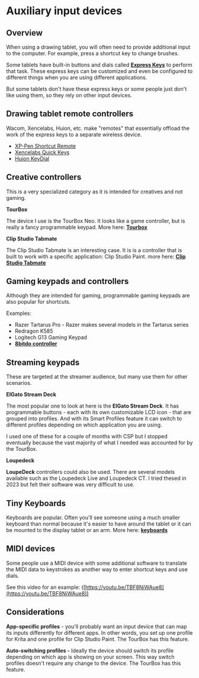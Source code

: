 # Auxiliary input devices

## Overview

When using a drawing tablet, you will often need to provide additional input to the computer. For example, press a shortcut key to change brushes.

Some tablets have built-in buttons and dials called [**Express Keys**](../../core-features/expresskeys.md) to perform that task. These express keys can be customized and even be configured to different things when you are using different applications.

But some tablets don't have these express keys or some people just don't like using them, so they rely on other input devices.

## Drawing tablet remote controllers

Wacom, Xencelabs, Huion, etc. make "remotes" that essentially offload the work of the express keys to a separate wireless device.

* [XP-Pen Shortcut Remote](../../product-info/xp-pen/xp-pen-shortcut-remote.md)&#x20;
* [Xencelabs Quick Keys](../../product-info/xencelabs/xencelabs-quick-keys.md)&#x20;
* [Huion KeyDial](../../product-info/huion/huion-keydial.md)&#x20;

## **Creative controllers**

This is a very specialized category as it is intended for creatives and not gaming.&#x20;

**TourBox**

The device I use is the TourBox Neo. It looks like a game controller, but is really a fancy programmable keypad. More here: [**Tourbox**](tourbox/)&#x20;

**Clip Studio Tabmate**

The Clip Studio Tabmate is an interesting case. It is is a controller that is built to work with a specific application: Clip Studio Paint. more here: [**Clip Studio Tabmate**](clip-studio-tabmate.md)&#x20;

## Gaming keypads and controllers

Although they are intended for gaming, programmable gaming keypads are also popular for shortcuts.

Examples:

* Razer Tartarus Pro - Razer makes several models in the Tartarus series
* Redragon K585
* Logitech G13 Gaming Keypad
* [**8bitdo controller**](8bitdo-controller.md)&#x20;

## Streaming keypads

These are targeted at the streamer audience, but many use them for other scenarios.

**ElGato Stream Deck**

The most popular one to look at here is the **ElGato Stream Deck**. It has programmable buttons - each with its own customizable LCD icon - that are grouped into profiles. And with its Smart Profiles feature it can switch to different profiles depending on which application you are using.&#x20;

I used one of these for a couple of months with CSP but I stopped eventually because the vast majority of what I needed was accounted for by the TourBox.

**Loupedeck**&#x20;

**LoupeDeck** controllers could also be used. There are several models available such as the Loupedeck Live and Loupedeck CT. I tried thesed in 2023 but felt their software was very difficult to use.

## Tiny Keyboards

Keyboards are popular. Often you'll see someone using a much smaller keyboard than normal because it's easier to have around the tablet or it can be mounted to the display tablet or an arm. More here: [**keyboards**](../keyboards.md)

## MIDI devices

Some people use a MIDI device with some additional software to translate the MIDI data to keystrokes as another way to enter shortcut keys and use dials.

See this video for an example: ([https://youtu.be/TBF8NiWAue8](https://youtu.be/TBF8NiWAue8))

## Considerations

**App-specific profiles** - you'll probably want an input device that can map its inputs differently for different apps. In other words, you set up one profile for Krita and one profile for Clip Studio Paint. The TourBox has this feature.&#x20;

**Auto-switching profiles -** Ideally the device should switch its profile depending on which app is showing on your screen. This way switch profiles doesn't require any change to the device. The TourBox has this feature.&#x20;





